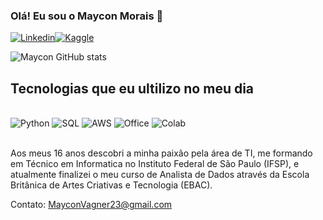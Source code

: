 ### Olá! Eu sou o Maycon Morais 👋

[![Linkedin](https://img.shields.io/badge/LinkedIn-0077B5?style=for-the-badge&logo=linkedin&logoColor=white)](https://www.linkedin.com/in/maycon-morais/)[](https://www.instagram.com/mayconmorais16/)[![Kaggle](https://img.shields.io/badge/Kaggle-20BEFF?style=for-the-badge&logo=Kaggle&logoColor=white)](https://www.kaggle.com/mayconmorais23)

![Maycon GitHub stats](https://github-readme-stats.vercel.app/api?username=mayconmorais2002&show_icons=true&theme=radical)

## Tecnologias que eu ultilizo no meu dia

<div style="display: inline_block"><br/>
  
  <img aling="center" alt="Python" src ="https://img.shields.io/badge/Python-3776AB?style=for-the-badge&logo=python&logoColor=white"/>
  
  <img aling="center" alt="SQL" src ="https://img.shields.io/badge/MySQL-00000F?style=for-the-badge&logo=mysql&logoColor=white"/>
  
  <img aling="center" alt="AWS" src ="https://img.shields.io/badge/Amazon_AWS-FF9900?style=for-the-badge&logo=amazonaws&logoColor=white"/>
  
  <img aling="center" alt="Office" src ="https://img.shields.io/badge/Microsoft_Office-D83B01?style=for-the-badge&logo=microsoft-office&logoColor=white"/>
  
  <img aling="center" alt="Colab" src ="https://img.shields.io/badge/Colab-F9AB00?style=for-the-badge&logo=googlecolab&color=525252"/>
  
</div><br/>

Aos meus 16 anos descobri a minha paixão pela área de TI, me formando em Técnico em Informatica no Instituto Federal de São Paulo (IFSP), e atualmente finalizei o meu curso de Analista de Dados através da Escola Britânica de Artes Criativas e Tecnologia (EBAC).

Contato: MayconVagner23@gmail.com
